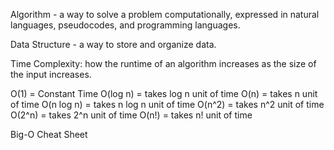 Algorithm - a way to solve a problem computationally, expressed in natural languages, pseudocodes, and programming languages.

Data Structure - a way to store and organize data.








Time Complexity: how the runtime of an algorithm increases as the size of the input increases.

O(1) = Constant Time 
O(log n) = takes log n unit of time
O(n) = takes n unit of time
O(n log n) = takes n log n unit of time
O(n^2) = takes n^2 unit of time
O(2^n) = takes 2^n unit of time
O(n!) = takes n! unit of time

Big-O Cheat Sheet

